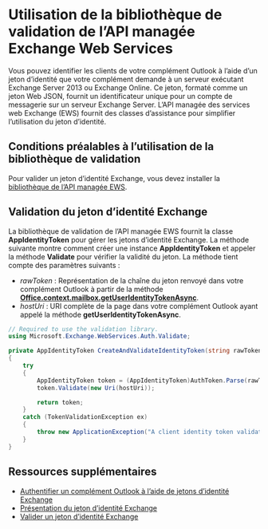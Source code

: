 
# <a name="use-the-exchange-web-services-managed-api-token-validation-library"></a>Utilisation de la bibliothèque de validation de l’API managée Exchange Web Services

Vous pouvez identifier les clients de votre complément Outlook à l’aide d’un jeton d’identité que votre complément demande à un serveur exécutant Exchange Server 2013 ou Exchange Online. Ce jeton, formaté comme un jeton Web JSON, fournit un identificateur unique pour un compte de messagerie sur un serveur Exchange Server. L’API managée des services web Exchange (EWS) fournit des classes d’assistance pour simplifier l’utilisation du jeton d’identité.

## <a name="prerequisites-for-using-the-validation-library"></a>Conditions préalables à l’utilisation de la bibliothèque de validation

Pour valider un jeton d’identité Exchange, vous devez installer la [bibliothèque de l’API managée EWS](https://www.nuget.org/packages/Microsoft.Exchange.WebServices).

## <a name="validate-the-exchange-identity-token"></a>Validation du jeton d’identité Exchange

La bibliothèque de validation de l’API managée EWS fournit la classe  **AppIdentityToken** pour gérer les jetons d’identité Exchange. La méthode suivante montre comment créer une instance **AppIdentityToken** et appeler la méthode **Validate** pour vérifier la validité du jeton. La méthode tient compte des paramètres suivants :

- *rawToken* : Représentation de la chaîne du jeton renvoyé dans votre complément Outlook à partir de la méthode [**Office.context.mailbox.getUserIdentityTokenAsync**](http://dev.office.com/reference/add-ins/outlook/Office.context.mailbox).
- *hostUri* : URI complète de la page dans votre complément Outlook ayant appelé la méthode **getUserIdentityTokenAsync**.

```C#
// Required to use the validation library.
using Microsoft.Exchange.WebServices.Auth.Validate;

private AppIdentityToken CreateAndValidateIdentityToken(string rawToken, string hostUri)
{
    try
    {
        AppIdentityToken token = (AppIdentityToken)AuthToken.Parse(rawToken);
        token.Validate(new Uri(hostUri));

        return token;
    }
    catch (TokenValidationException ex)
    {
        throw new ApplicationException("A client identity token validation error occurred.", ex);
    }
}
```

## <a name="additional-resources"></a>Ressources supplémentaires

- [Authentifier un complément Outlook à l’aide de jetons d’identité Exchange](../outlook/authentication.md)  
- [Présentation du jeton d’identité Exchange](../outlook/inside-the-identity-token.md)
- [Valider un jeton d’identité Exchange](../outlook/validate-an-identity-token.md)
    
